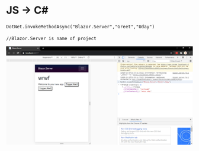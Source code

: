 # JS -&gt; C\#



```text
DotNet.invokeMethodAsync("Blazor.Server","Greet","Uday")

//Blazor.Server is name of project
```

![](.gitbook/assets/image%20%281%29.png)

